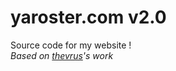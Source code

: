 # yaroster.com v2.0
Source code for my website ! <br> 
_Based on [thevrus](https://github.com/thevrus)'s work_

